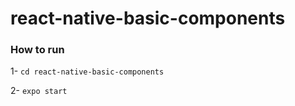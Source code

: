# react-native-basic-components


### How to run
  1- `cd react-native-basic-components`
  
  2- `expo start`

